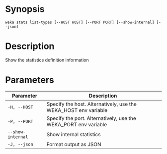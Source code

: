 # Synopsis

```weka stats list-types [--HOST HOST] [--PORT PORT] [--show-internal] [--json]```

# Description

Show the statistics definition information

# Parameters

| Parameter | Description |
| --------- | ----------- |
| `-H, --HOST` | Specify the host. Alternatively, use the WEKA_HOST env variable |
| `-P, --PORT` | Specify the port. Alternatively, use the WEKA_PORT env variable |
| `--show-internal` | Show internal statistics |
| `-J, --json` | Format output as JSON |
